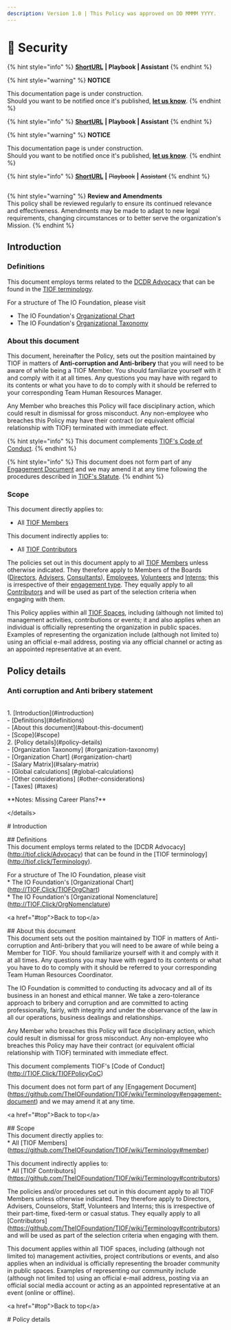 ```yaml
---
description: Version 1.0 | This Policy was approved on DD MMMM YYYY.
---
```


# 🚧 Security



{% hint style="info" %}
[**ShortURL**](https://tiof.click/TIOFPolicySecurity) **| Playbook | Assistant**
{% endhint %}

{% hint style="warning" %}
**NOTICE**

This documentation page is under construction.\
Should you want to be notified once it's published, [**let us know**](https://tiof.click/TIOFTarianUpdatesService).
{% endhint %}



{% hint style="info" %}
[**ShortURL**](https://tiof.click/TIOFPolicyFunding) **| Playbook | Assistant**
{% endhint %}

{% hint style="warning" %}
**NOTICE**

This documentation page is under construction.\
Should you want to be notified once it's published, [**let us know**](https://tiof.click/TIOFTarianUpdatesService).
{% endhint %}

{% hint style="info" %}
[**ShortURL**](https://tiof.click/TIOFPolicyACAB) **|** ~~Playbook~~ **|** ~~Assistant~~
{% endhint %}

##

{% hint style="warning" %}
**Review and Amendments**\
This policy shall be reviewed regularly to ensure its continued relevance and effectiveness. Amendments may be made to adapt to new legal requirements, changing circumstances or to better serve the organization's Mission.
{% endhint %}



## Introduction

### Definitions

This document employs terms related to the [DCDR Advocacy](https://tiof.click/DCDRAdvocacy) that can be found in the [TIOF terminology](https://tiof.click/TIOFTerminology).

For a structure of The IO Foundation, please visit

* The IO Foundation's [Organizational Chart](http://tiof.click/TIOFOrgChart)
* The IO Foundation's [Organizational Taxonomy](https://tiof.click/OrgTaxonomy)

### About this document

This document, hereinafter the Policy, sets out the position maintained by TIOF in matters of **Anti-corruption and Anti-bribery** that you will need to be aware of while being a TIOF Member. You should familiarize yourself with it and comply with it at all times. Any questions you may have with regard to its contents or what you have to do to comply with it should be referred to your corresponding Team Human Resources Manager.

Any Member who breaches this Policy will face disciplinary action, which could result in dismissal for gross misconduct. Any non-employee who breaches this Policy may have their contract (or equivalent official relationship with TIOF) terminated with immediate effect.

{% hint style="info" %}
This document complements [TIOF's Code of Conduct](https://tiof.click/TIOFPolicyCoC).
{% endhint %}

{% hint style="info" %}
This document does not form part of any [Engagement Document](https://tiof.click/TIOFTerminology#engagement-document) and we may amend it at any time following the procedures described in [TIOF's Statute](https://tiof.click/TIOFStatute).
{% endhint %}

### Scope

This document directly applies to:

* All [TIOF Members](https://tiof.click/TIOFTerminology#members)

This document indirectly applies to:

* All [TIOF Contributors](https://tiof.click/TIOFTerminology#contributors)

The policies set out in this document apply to all [TIOF Members](https://tiof.click/TIOFTerminology#members) unless otherwise indicated. They therefore apply to Members of the Boards ([Directors](https://tiof.click/TIOFTerminology#directors), [Advisers](https://tiof.click/TIOFTerminology#advisers), [Consultants](https://tiof.click/TIOFTerminology#consultants)), [Employees](https://tiof.click/TIOFTerminology#employees), [Volunteers](https://tiof.click/TIOFTerminology#volunteers) and [Interns](https://tiof.click/TIOFTerminology#interns); this is irrespective of their [engagement type](https://tiof.click/TIOFTerminology#engagement-type). They equally apply to all [Contributors](https://tiof.click/TIOFTerminology#contributors) and will be used as part of the selection criteria when engaging with them.

This Policy applies within all [TIOF Spaces](https://tiof.click/TIOFTerminology#spaces), including (although not limited to) management activities, contributions or events; it and also applies when an individual is officially representing the organization in public spaces. Examples of representing the organization include (although not limited to) using an official e-mail address, posting via any official channel or acting as an appointed representative at an event.

## Policy details

### Anti corruption and Anti bribery statement

&#x20; \
1\. \[Introduction]\(#introduction)\
\- \[Definitions]\(#definitions)\
\- \[About this document]\(#about-this-document)\
\- \[Scope]\(#scope)\
2\. \[Policy details]\(#policy-details)\
\- \[Organization Taxonomy] (#organization-taxonomy)\
\- \[Organization Chart] (#organization-chart)\
\- \[Salary Matrix]\(#salary-matrix)\
\- \[Global calculations] (#global-calculations)\
\- \[Other considerations] (#other-considerations)\
\- \[Taxes] (#taxes)

\*\*Notes: Missing Career Plans?\*\*

\</details>

\# Introduction

\## Definitions\
This document employs terms related to the \[DCDR Advocacy]\(http://tiof.click/Advocacy) that can be found in the \[TIOF terminology]\(http://tiof.click/Terminology).

For a structure of The IO Foundation, please visit\
\* The IO Foundation's \[Organizational Chart]\(http://TIOF.Click/TIOFOrgChart)\
\* The IO Foundation's \[Organizational Nomenclature]\(http://TIOF.Click/OrgNomenclature)

\<a href="#top">Back to top\</a>

\## About this document\
This document sets out the position maintained by TIOF in matters of Anti-corruption and Anti-bribery that you will need to be aware of while being a Member for TIOF. You should familiarize yourself with it and comply with it at all times. Any questions you may have with regard to its contents or what you have to do to comply with it should be referred to your corresponding Team Human Resources Coordinator.

The IO Foundation is committed to conducting its advocacy and all of its business in an honest and ethical manner. We take a zero-tolerance approach to bribery and corruption and are committed to acting professionally, fairly, with integrity and under the observance of the law in all our operations, business dealings and relationships.

Any Member who breaches this Policy will face disciplinary action, which could result in dismissal for gross misconduct. Any non-employee who breaches this Policy may have their contract (or equivalent official relationship with TIOF) terminated with immediate effect.

This document complements TIOF's \[Code of Conduct]\(http://TIOF.Click/TIOFPolicyCoC)

This document does not form part of any \[Engagement Document]\(https://github.com/TheIOFoundation/TIOF/wiki/Terminology#engagement-document) and we may amend it at any time.

\<a href="#top">Back to top\</a>

\## Scope\
This document directly applies to:\
\* All \[TIOF Members]\(https://github.com/TheIOFoundation/TIOF/wiki/Terminology#member)

This document indirectly applies to:\
\* All \[TIOF Contributors]\(https://github.com/TheIOFoundation/TIOF/wiki/Terminology#contributors)

The policies and/or procedures set out in this document apply to all TIOF Members unless otherwise indicated. They therefore apply to Directors, Advisers, Counselors, Staff, Volunteers and Interns; this is irrespective of their part-time, fixed-term or casual status. They equally apply to all \[Contributors]\(https://github.com/TheIOFoundation/TIOF/wiki/Terminology#contributors) and will be used as part of the selection criteria when engaging with them.

This document applies within all TIOF spaces, including (although not limited to) management activities, project contributions or events, and also applies when an individual is officially representing the broader community in public spaces. Examples of representing our community include (although not limited to) using an official e-mail address, posting via an official social media account or acting as an appointed representative at an event (online or offline).

\<a href="#top">Back to top\</a>

\# Policy details
